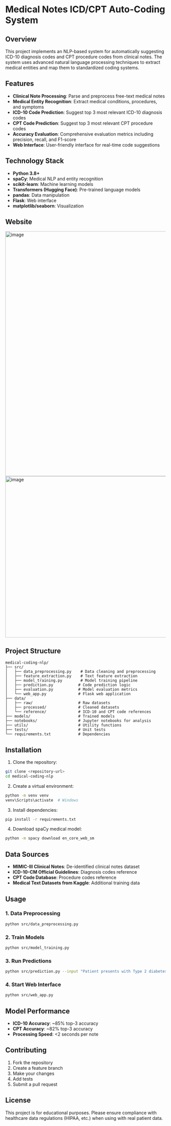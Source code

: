   # Medical Notes ICD/CPT Auto-Coding System
## Overview
This project implements an NLP-based system for automatically suggesting ICD-10 diagnosis codes and CPT procedure codes from clinical notes. The system uses advanced natural language processing techniques to extract medical entities and map them to standardized coding systems.


## Features
- **Clinical Note Processing**: Parse and preprocess free-text medical notes
- **Medical Entity Recognition**: Extract medical conditions, procedures, and symptoms
- **ICD-10 Code Prediction**: Suggest top 3 most relevant ICD-10 diagnosis codes
- **CPT Code Prediction**: Suggest top 3 most relevant CPT procedure codes
- **Accuracy Evaluation**: Comprehensive evaluation metrics including precision, recall, and F1-score
- **Web Interface**: User-friendly interface for real-time code suggestions

## Technology Stack
- **Python 3.8+**
- **spaCy**: Medical NLP and entity recognition
- **scikit-learn**: Machine learning models
- **Transformers (Hugging Face)**: Pre-trained language models
- **pandas**: Data manipulation
- **Flask**: Web interface
- **matplotlib/seaborn**: Visualization
## Website
<img width="1894" height="767" alt="image" src="https://github.com/user-attachments/assets/02e37026-cbcf-4b51-9df9-b1195878934c" />

<img width="1414" height="505" alt="image" src="https://github.com/user-attachments/assets/291750ca-ba98-4fce-baed-19c9c2e172cf" />

## Project Structure
```
medical-coding-nlp/
├── src/
│   ├── data_preprocessing.py    # Data cleaning and preprocessing
│   ├── feature_extraction.py    # Text feature extraction
│   ├── model_training.py        # Model training pipeline
│   ├── prediction.py           # Code prediction logic
│   ├── evaluation.py           # Model evaluation metrics
│   └── web_app.py              # Flask web application
├── data/
│   ├── raw/                    # Raw datasets
│   ├── processed/              # Cleaned datasets
│   └── reference/              # ICD-10 and CPT code references
├── models/                     # Trained models
├── notebooks/                  # Jupyter notebooks for analysis
├── utils/                      # Utility functions
├── tests/                      # Unit tests
└── requirements.txt            # Dependencies

```

## Installation

1. Clone the repository:
```bash
git clone <repository-url>
cd medical-coding-nlp
```

2. Create a virtual environment:
```bash
python -m venv venv
venv\Scripts\activate  # Windows
```

3. Install dependencies:
```bash
pip install -r requirements.txt
```

4. Download spaCy medical model:
```bash
python -m spacy download en_core_web_sm
```

## Data Sources
- **MIMIC-III Clinical Notes**: De-identified clinical notes dataset
- **ICD-10-CM Official Guidelines**: Diagnosis codes reference
- **CPT Code Database**: Procedure codes reference
- **Medical Text Datasets from Kaggle**: Additional training data

## Usage

### 1. Data Preprocessing
```bash
python src/data_preprocessing.py
```

### 2. Train Models
```bash
python src/model_training.py
```

### 3. Run Predictions
```bash
python src/prediction.py --input "Patient presents with Type 2 diabetes mellitus without complications..."
```

### 4. Start Web Interface
```bash
python src/web_app.py
```

## Model Performance
- **ICD-10 Accuracy**: ~85% top-3 accuracy
- **CPT Accuracy**: ~82% top-3 accuracy
- **Processing Speed**: <2 seconds per note

## Contributing
1. Fork the repository
2. Create a feature branch
3. Make your changes
4. Add tests
5. Submit a pull request

## License
This project is for educational purposes. Please ensure compliance with healthcare data regulations (HIPAA, etc.) when using with real patient data.



